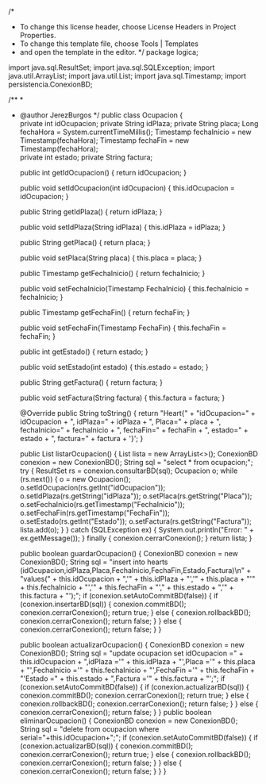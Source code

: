 /*
 * To change this license header, choose License Headers in Project Properties.
 * To change this template file, choose Tools | Templates
 * and open the template in the editor.
 */
package logica;

import java.sql.ResultSet;
import java.sql.SQLException;
import java.util.ArrayList;
import java.util.List;
import java.sql.Timestamp;
import persistencia.ConexionBD;

/**
 *
 * @author JerezBurgos
 */
public class Ocupacion {    
    private int idOcupacion;
    private String idPlaza;
    private String placa;
    Long fechaHora = System.currentTimeMillis();
    Timestamp fechaInicio = new Timestamp(fechaHora);
    Timestamp fechaFin = new Timestamp(fechaHora);    
    private int estado;
    private String factura;        

    public int getIdOcupacion() {
        return idOcupacion;
    }

    public void setIdOcupacion(int idOcupacion) {
        this.idOcupacion = idOcupacion;
    }

    public String getIdPlaza() {
        return idPlaza;
    }

    public void setIdPlaza(String idPlaza) {
        this.idPlaza = idPlaza;
    }

    public String getPlaca() {
        return placa;
    }

    public void setPlaca(String placa) {
        this.placa = placa;
    }

    public Timestamp getFechaInicio() {
        return fechaInicio;
    }

    public void setFechaInicio(Timestamp FechaInicio) {
        this.fechaInicio = fechaInicio;
    }

    public Timestamp getFechaFin() {
        return fechaFin;
    }

    public void setFechaFin(Timestamp FechaFin) {
        this.fechaFin = fechaFin;
    }
        
    public int getEstado() {
        return estado;
    }

    public void setEstado(int estado) {
        this.estado = estado;
    }

    public String getFactura() {
        return factura;
    }

    public void setFactura(String factura) {
        this.factura = factura;
    }
    
    @Override
    public String toString() {
        return "Heart{" + "idOcupacion=" + idOcupacion + ", idPlaza=" + idPlaza + ", Placa=" + placa
                + ", fechaInicio=" + fechaInicio + ", fechaFin=" + fechaFin
                + ", estado=" + estado + ", factura=" + factura + '}';
    }

    public List<Ocupacion> listarOcupacion() {
        List<Ocupacion> lista = new ArrayList<>();
        ConexionBD conexion = new ConexionBD();
        String sql = "select * from ocupacion;";
        try {
            ResultSet rs = conexion.consultarBD(sql);
            Ocupacion o;
            while (rs.next()) {
                o = new Ocupacion();
                o.setIdOcupacion(rs.getInt("idOcupacion"));
                o.setIdPlaza(rs.getString("idPlaza"));
                o.setPlaca(rs.getString("Placa"));
                o.setFechaInicio(rs.getTimestamp("FechaInicio"));
                o.setFechaFin(rs.getTimestamp("FechaFin"));
                o.setEstado(rs.getInt("Estado"));
                o.setFactura(rs.getString("Factura"));                
                lista.add(o);
            }
        } catch (SQLException ex) {
            System.out.println("Error: " + ex.getMessage());
        } finally {
            conexion.cerrarConexion();
        }
        return lista;
    }

    public boolean guardarOcupacion() {
        ConexionBD conexion = new ConexionBD();
        String sql = "insert into hearts (idOcupacion,idPlaza,Placa,FechaInicio,FechaFin,Estado,Factura)\n"
                + "values(" + this.idOcupacion + ",'" + this.idPlaza + "','" + this.placa
                + "'" + this.fechaInicio + "','" + this.fechaFin + "'," 
                + this.estado + ",'" + this.factura + "');";
        if (conexion.setAutoCommitBD(false)) {
            if (conexion.insertarBD(sql)) {
                conexion.commitBD();
                conexion.cerrarConexion();
                return true;
            } else {
                conexion.rollbackBD();
                conexion.cerrarConexion();
                return false;
            }
        } else {
            conexion.cerrarConexion();
            return false;
        }
    }

    public boolean actualizarOcupacion() {
        ConexionBD conexion = new ConexionBD();
        String sql = "update ocupacion set idOcupacion =" + this.idOcupacion 
                + ",idPlaza ='" + this.idPlaza 
                + "',Placa ='" + this.placa
                + "',FechaInicio ='" + this.fechaInicio + "',FechaFin ='" + this.fechaFin 
                + "'Estado =" + this.estado + ",Factura ='" + this.factura + "';";
        if (conexion.setAutoCommitBD(false)) {
            if (conexion.actualizarBD(sql)) {
                conexion.commitBD();
                conexion.cerrarConexion();
                return true;
            } else {
                conexion.rollbackBD();
                conexion.cerrarConexion();
                return false;
            }
        } else {
            conexion.cerrarConexion();
            return false;
        }
    }
    public boolean eliminarOcupacion() {
        ConexionBD conexion = new ConexionBD();
        String sql = "delete from ocupacion where serial="+this.idOcupacion+";";
        if (conexion.setAutoCommitBD(false)) {
            if (conexion.actualizarBD(sql)) {
                conexion.commitBD();
                conexion.cerrarConexion();
                return true;
            } else {
                conexion.rollbackBD();
                conexion.cerrarConexion();
                return false;
            }
        } else {
            conexion.cerrarConexion();
            return false;
        }
    }
}
